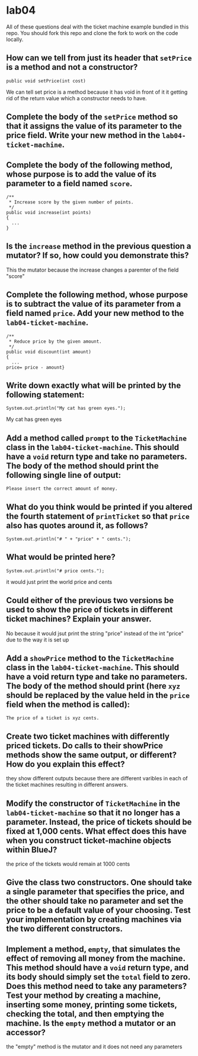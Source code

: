 # lab04

All of these questions deal with the ticket machine example bundled in this repo. You should fork this repo and clone the fork to work on the code locally. 

## How can we tell from just its header that `setPrice` is a method and not a constructor?
```
public void setPrice(int cost)
```
We can tell set price is a method because it has void in front of it it getting rid of the return value which a constructor needs to have.
## Complete the body of the `setPrice` method so that it assigns the value of its parameter to the price field. Write your new method in the `lab04-ticket-machine`.

## Complete the body of the following method, whose purpose is to add the value of its parameter to a field named `score`.
```
/**
 * Increase score by the given number of points.
 */
public void increase(int points)
{
  ...
}
```
## Is the `increase` method in the previous question a mutator? If so, how could you demonstrate this?
This the mutator because the increase changes a paremter of the field "score"
## Complete the following method, whose purpose is to subtract the value of its parameter from a field named `price`. Add your new method to the `lab04-ticket-machine`.
```
/**
 * Reduce price by the given amount.
 */
public void discount(int amount)
{
  ...
price= price - amount}
```

## Write down exactly what will be printed by the following statement:
```
System.out.println("My cat has green eyes.");
```
My cat has green eyes
## Add a method called `prompt` to the `TicketMachine` class in the `lab04-ticket-machine`. This should have a `void` return type and take no parameters. The body of the method should print the following single line of output: 
```
Please insert the correct amount of money.
```

## What do you think would be printed if you altered the fourth statement of `printTicket` so that `price` also has quotes around it, as follows?
```
System.out.println("# " + "price" + " cents.");
```

## What would be printed here?
```
System.out.println("# price cents.");
```
it would just print the world price and cents
## Could either of the previous two versions be used to show the price of tickets in different ticket machines? Explain your answer.
No because it would jsut print the string "price" instead of the int "price" due to the way it is set up
## Add a `showPrice` method to the `TicketMachine` class in the `lab04-ticket-machine`. This should have a void return type and take no parameters. The body of the method should print (here `xyz` should be replaced by the value held in the `price` field when the method is called):
```
The price of a ticket is xyz cents.
```


## Create two ticket machines with differently priced tickets. Do calls to their showPrice methods show the same output, or different? How do you explain this effect?
they show different outputs because there are different varibles in each of the ticket machines resulting in different answers.
## Modify the constructor of `TicketMachine` in the `lab04-ticket-machine` so that it no longer has a parameter. Instead, the price of tickets should be fixed at 1,000 cents. What effect does this have when you construct ticket-machine objects within BlueJ?
the price of the tickets would remain at 1000 cents
## Give the class two constructors. One should take a single parameter that specifies the price, and the other should take no parameter and set the price to be a default value of your choosing. Test your implementation by creating machines via the two different constructors.

## Implement a method, `empty`, that simulates the effect of removing all money from the machine. This method should have a `void` return type, and its body should simply set the `total` field to zero. Does this method need to take any parameters? Test your method by creating a machine, inserting some money, printing some tickets, checking the total, and then emptying the machine. Is the `empty` method a mutator or an accessor?
the "empty" method is the mutator and it does not need any parameters
